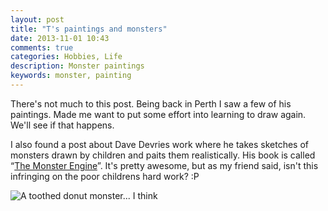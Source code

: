 ```yaml
---
layout: post
title: "T's paintings and monsters"
date: 2013-11-01 10:43
comments: true
categories: Hobbies, Life
description: Monster paintings
keywords: monster, painting
---
```


There's not much to this post. Being back in Perth I saw a few of his paintings. Made me want to put some effort into learning to draw again. We'll see if that happens.

I also found a post about Dave Devries work where he takes sketches of monsters drawn by children and paits them realistically. His book is called “[The Monster Engine][]”. It's pretty awesome, but as my friend said, isn't this infringing on the poor childrens hard work? :P

![A toothed donut monster... I think](http://lh6.ggpht.com/__zoKJ77EvEc/Ta7jOJlDrEI/AAAAAAAAM-A/E-sPfxSAQn4/monster-engine13%5B2%5D.jpg?imgmax=800 "One of their monsters")

[The Monster Engine]: http://www.themonsterengine.com/
